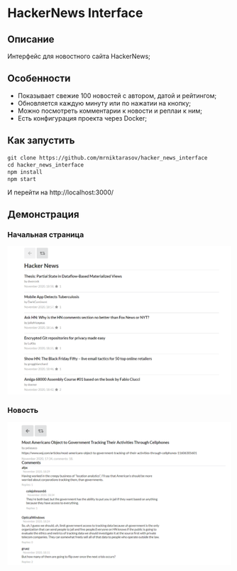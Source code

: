# HackerNews Interface

## Описание
Интерфейс для новостного сайта HackerNews;

## Особенности
+ Показывает свежие 100 новостей с автором, датой и рейтингом;
+ Обновляется каждую минуту или по нажатии на кнопку;
+ Можно посмотреть комментарии к новости и реплаи к ним;
+ Есть конфигурация проекта через Docker;
## Как запустить
```
git clone https://github.com/mrniktarasov/hacker_news_interface
cd hacker_news_interface
npm install 
npm start
```
И перейти на  http://localhost:3000/
## Демонстрация
### Начальная страница
![Макет](https://github.com/mrniktarasov/hacker_news_interface/blob/master/demonstration/screenshot_1.png)
### Новость
![Макет](https://github.com/mrniktarasov/hacker_news_interface/blob/master/demonstration/screenshot_2.png)
